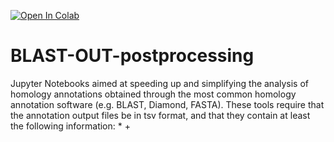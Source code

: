 [![Open In Colab](https://colab.research.google.com/assets/colab-badge.svg)](https://colab.research.google.com/)

# BLAST-OUT-postprocessing
Jupyter Notebooks aimed at speeding up and simplifying the analysis of homology annotations obtained through the most common homology annotation software (e.g. BLAST, Diamond, FASTA). These tools require that the annotation output files be in tsv format, and that they contain at least the following information:
*
+
